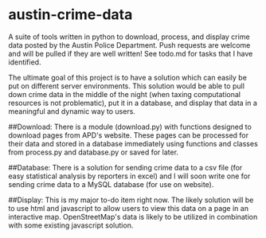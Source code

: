 austin-crime-data
=================

A suite of tools written in python to download, process, and display crime data posted by the Austin Police Department. Push requests are welcome and will be pulled if they are well written! See todo.md for tasks that I have identified.

The ultimate goal of this project is to have a solution which can easily be put on different server environments. This solution would be able to pull down crime data in the middle of the night (when taxing computational resources is not problematic),
put it in a database, and display that data in a meaningful and dynamic way to users.

##Download:
There is a module (download.py) with functions designed to download pages from APD's website. These pages can be processed for their data and stored in a database immediately using functions and classes from process.py and database.py or saved for later.

##Database:
There is a solution for sending crime data to a csv file (for easy statistical analysis by reporters in excel) and I will soon write one for sending crime data to a MySQL database (for use on website).

##Display:
This is my major to-do item right now. The likely solution will be to use html and javascript to allow users to view this data on a page in an interactive map. OpenStreetMap's data is likely to be utilized in combination with some existing javascript solution.
